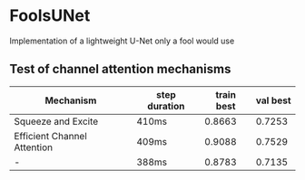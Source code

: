 # FoolsUNet
Implementation of a lightweight U-Net only a fool would use

## Test of channel attention mechanisms

| Mechanism | step duration | train best| val best |
|---|---|---|---|
| Squeeze and Excite| 410ms | 0.8663 | 0.7253 |
| Efficient Channel Attention | 409ms | 0.9088 | 0.7529 |
| - | 388ms | 0.8783 | 0.7135 |
